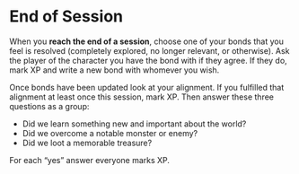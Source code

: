 # End of Session
When you **reach the end of a session**, choose one of your bonds that you feel is resolved (completely explored, no longer relevant, or otherwise). Ask the player of the character you have the bond with if they agree. If they do, mark XP and write a new bond with whomever you wish.

Once bonds have been updated look at your alignment. If you fulfilled that alignment at least once this session, mark XP. Then answer these three questions as a group:

 - Did we learn something new and important about the world?
 - Did we overcome a notable monster or enemy?
 - Did we loot a memorable treasure?

For each “yes” answer everyone marks XP.